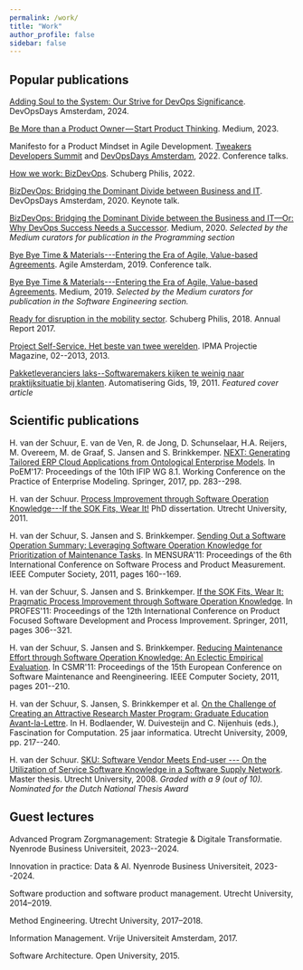 ```yaml
---
permalink: /work/
title: "Work"
author_profile: false
sidebar: false
---
```


Popular publications
--------------------

[Adding Soul to the System: Our Strive for DevOps Significance][devopsdays2024]. DevOpsDays Amsterdam, 2024.

[Be More than a Product Owner — Start Product Thinking][bemorethanapo]. Medium, 2023.

Manifesto for a Product Mindset in Agile Development. [Tweakers Developers Summit][tweakers2022] and [DevOpsDays Amsterdam][devopsdays2022], 2022. Conference talks.

[How we work: BizDevOps][sbpbizdevops]. Schuberg Philis, 2022.

[BizDevOps: Bridging the Dominant Divide between Business and IT][devopsdays2020]. DevOpsDays Amsterdam, 2020. Keynote talk.

[BizDevOps: Bridging the Dominant Divide between the Business and IT—Or: Why DevOps Success Needs a Successor][bizdevopsstory]. Medium, 2020. *Selected by the Medium curators for publication in the Programming section*

[Bye Bye Time & Materials---Entering the Era of Agile, Value-based Agreements][aabyebyetm]. Agile Amsterdam, 2019. Conference talk.

[Bye Bye Time & Materials---Entering the Era of Agile, Value-based Agreements][byebyetmstory]. Medium, 2019. *Selected by the Medium curators for publication in the Software Engineering section.*

[Ready for disruption in the mobility sector][sbpar]. Schuberg Philis, 2018. Annual Report 2017.

[Project Self-Service. Het beste van twee werelden][pss]. IPMA Projectie Magazine, 02--2013, 2013.

[Pakketleveranciers laks--Softwaremakers kijken te weinig naar praktijksituatie bij klanten][agcover]. Automatisering Gids, 19, 2011. *Featured cover article*

Scientific publications
-----------------------

H. van der Schuur, E. van de Ven, R. de Jong, D. Schunselaar, H.A. Reijers, M. Overeem, M. de Graaf, S. Jansen and S. Brinkkemper.
[NEXT: Generating Tailored ERP Cloud Applications from Ontological Enterprise Models][poem17]. In PoEM'17: Proceedings of the 10th IFIP WG 8.1. Working Conference on the Practice of Enterprise Modeling.
Springer, 2017, pp. 283--298.

H. van der Schuur. [Process Improvement through Software Operation Knowledge---If the SOK Fits, Wear It!][phdthesis] PhD dissertation. Utrecht University, 2011.

H. van der Schuur, S. Jansen and S. Brinkkemper. [Sending Out a Software Operation Summary: Leveraging Software Operation Knowledge for Prioritization of Maintenance Tasks][mensura11]. In MENSURA'11: Proceedings of the 6th International Conference on Software Process and Product Measurement. IEEE Computer Society, 2011, pages 160--169.

H. van der Schuur, S. Jansen and S. Brinkkemper. [If the SOK Fits, Wear It: Pragmatic Process Improvement through Software Operation Knowledge][profes11]. In PROFES'11: Proceedings of the 12th International Conference on Product Focused Software Development and Process Improvement. Springer, 2011, pages 306--321.

H. van der Schuur, S. Jansen and S. Brinkkemper. [Reducing Maintenance Effort through Software Operation Knowledge: An Eclectic Empirical Evaluation][csmr11]. In CSMR'11: Proceedings of the 15th European Conference on Software Maintenance and Reengineering. IEEE Computer Society, 2011, pages 201--210.

H. van der Schuur, S. Jansen, S. Brinkkemper et al. [On the Challenge of Creating an Attractive Research Master Program: Graduate Education Avant-la-Lettre][challengemaster]. In H. Bodlaender, W. Duivesteijn and C. Nijenhuis (eds.), Fascination for Computation. 25 jaar informatica. Utrecht University, 2009, pp. 217--240.

H. van der Schuur. [SKU: Software Vendor Meets End-user --- On the Utilization of Service Software Knowledge in a Software Supply Network][masterthesis]. Master thesis. Utrecht University, 2008.
*Graded with a 9 (out of 10). Nominated for the Dutch National Thesis Award*

Guest lectures
--------------
Advanced Program Zorgmanagement: Strategie & Digitale Transformatie. Nyenrode Business Universiteit, 2023--2024.

Innovation in practice: Data & AI. Nyenrode Business Universiteit, 2023--2024.

Software production and software product management. Utrecht University, 2014–2019.

Method Engineering. Utrecht University, 2017–2018.

Information Management. Vrije Universiteit Amsterdam, 2017.

Software Architecture. Open University, 2015.

[devopsdays2024]: https://devopsdays.org/events/2024-amsterdam/program/henk-van-der-schuur-hugo-trippaers/
[bemorethanapo]: https://medium.com/@hwschuur/be-more-than-a-product-owner-start-product-thinking-8d5786fdb4cb
[tweakers2022]: https://tweakers.net/partners/devsummit2022/1694/henkvandenschuur/
[devopsdays2022]: https://devopsdays.org/events/2022-amsterdam/program/henk-van-der-schuur
[//]: # ([sbpbizdevops]: https://schubergphilis.com/en/how-we-work/bizdevops)
[sbpbizdevops]: https://schubergphilis.com/en/bizdevops
[devopsdays2020]: https://devopsdays.org/events/2020-amsterdam/program/henk-van-der-schuur/
[bizdevopsstory]: https://medium.com/@hwschuur/bizdevops-bridging-that-dominant-divide-between-business-and-it-c1194297a706
[aabyebyetm]: https://content.hwschuur.nl/byebye.pdf
[byebyetmstory]: https://medium.com/@hwschuur/bye-bye-time-materials-7cdee48d3ac0
[sbpar]: https://content.hwschuur.nl/sbp-ar2017.pdf
[pss]: https://content.hwschuur.nl/pss.pdf
[agcover]: https://content.hwschuur.nl/ag-cover.pdf
[poem17]: https://content.hwschuur.nl/papers/poem17.pdf
[phdthesis]: https://dspace.library.uu.nl/handle/1874/213256
[mensura11]: https://content.hwschuur.nl/papers/mensura11.pdf
[profes11]: https://content.hwschuur.nl/papers/profes11.pdf
[csmr11]: https://content.hwschuur.nl/papers/csmr11.pdf
[challengemaster]: https://content.hwschuur.nl/papers/challengemaster.pdf
[masterthesis]: https://content.hwschuur.nl/papers/thesis.pdf